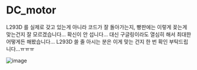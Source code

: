 # DC_motor

L293D 를 실제로 갖고 있는게 아니라 코드가 잘 돌아가는지, 빵판에는 이렇게 꽂는게 맞는건지 잘 모르겠습니다... 확신이 안 섭니다...
대신 구글링이라도 열심히 해서 최대한 어떻게든 해봤습니다... L293D 쓸 줄 아시는 분은 이게 맞는 건지 한 번 확인 부탁드립니다...ㅠㅠㅠ

![image](https://github.com/user-attachments/assets/b529a8ca-11fd-407c-8814-35e58cefbbc6)
